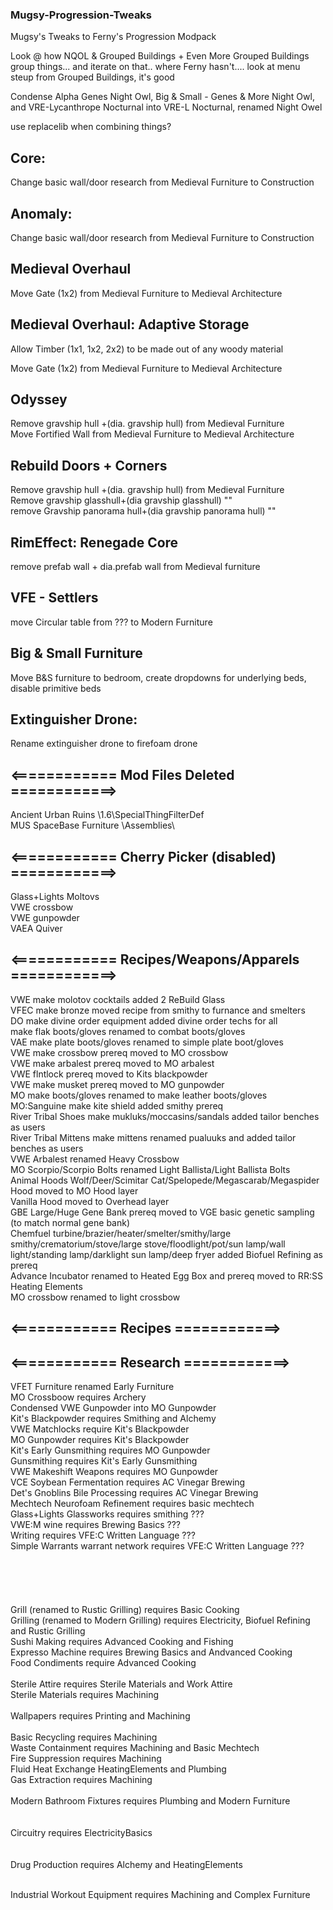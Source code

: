 ### Mugsy-Progression-Tweaks
Mugsy's Tweaks to Ferny's Progression Modpack

Look @ how NQOL & Grouped Buildings + Even More Grouped Buildings group things... and iterate on that.. where Ferny hasn't.... look at menu steup from Grouped Buildings, it's good

Condense Alpha Genes Night Owl, Big & Small - Genes & More Night Owl, and VRE-Lycanthrope Nocturnal into VRE-L Nocturnal, renamed Night Owel


use replacelib when combining things?

## Core:
Change basic wall/door research from Medieval Furniture to Construction

## Anomaly:
Change basic wall/door research from Medieval Furniture to Construction

## Medieval Overhaul
Move Gate (1x2) from Medieval Furniture to Medieval Architecture

## Medieval Overhaul: Adaptive Storage
Allow Timber (1x1, 1x2, 2x2) to be made out of any woody material

Move Gate (1x2) from Medieval Furniture to Medieval Architecture

## Odyssey
Remove gravship hull +(dia. gravship hull) from Medieval Furniture<br/>
Move Fortified Wall from Medieval Furniture to Medieval Architecture

## Rebuild Doors + Corners
Remove gravship hull +(dia. gravship hull) from Medieval Furniture<br/>
Remove gravship glasshull+(dia gravship glasshull) ""<br/>
remove Gravship panorama hull+(dia gravship panorama hull) ""

## RimEffect: Renegade Core
remove prefab wall + dia.prefab wall from Medieval furniture

## VFE - Settlers
move Circular table from ??? to Modern Furniture

## Big & Small Furniture
Move B&S furniture to bedroom, create dropdowns for underlying beds, disable primitive beds

## Extinguisher Drone:
Rename extinguisher drone to firefoam drone

## <============ Mod Files Deleted ============> 
Ancient Urban Ruins \1.6\SpecialThingFilterDef<br/>
MUS SpaceBase Furniture \Assemblies\

## <============ Cherry Picker (disabled) ============> 
Glass+Lights Moltovs<br/>
VWE crossbow<br/>
VWE gunpowder<br/>
VAEA Quiver

## <============ Recipes/Weapons/Apparels ============> 
VWE make molotov cocktails added 2 ReBuild Glass<br/>
VFEC make bronze moved recipe from smithy to furnance and smelters<br/>
DO make divine order equipment added divine order techs for all<br/>
make flak boots/gloves renamed to combat boots/gloves<br/>
VAE make plate boots/gloves renamed to simple plate boot/gloves<br/>
VWE make crossbow prereq moved to MO crossbow<br/>
VWE make arbalest prereq moved to MO arbalest<br/>
VWE flntlock prereq moved to Kits blackpowder<br/>
VWE make musket prereq moved to MO gunpowder<br/>
MO make boots/gloves renamed to make leather boots/gloves<br/>
MO:Sanguine make kite shield added smithy prereq<br/>
River Tribal Shoes make mukluks/moccasins/sandals added tailor benches as users<br/>
River Tribal Mittens make mittens renamed pualuuks and added tailor benches as users<br/>
VWE Arbalest renamed Heavy Crossbow<br/>
MO Scorpio/Scorpio Bolts renamed Light Ballista/Light Ballista Bolts<br/>
Animal Hoods Wolf/Deer/Scimitar Cat/Spelopede/Megascarab/Megaspider Hood moved to MO Hood layer<br/>
Vanilla Hood moved to Overhead layer<br/>
GBE Large/Huge Gene Bank prereq moved to VGE basic genetic sampling (to match normal gene bank)<br/>
Chemfuel turbine/brazier/heater/smelter/smithy/large smithy/crematorium/stove/large stove/floodlight/pot/sun lamp/wall light/standing lamp/darklight sun lamp/deep fryer added Biofuel Refining as prereq<br/>
Advance Incubator renamed to Heated Egg Box and prereq moved to RR:SS Heating Elements<br/>
MO crossbow renamed to light crossbow


## <============ Recipes ============> 
 


## <============ Research ============> 
VFET Furniture renamed Early Furniture<br/>
MO Crossboow requires Archery<br/>
Condensed VWE Gunpowder into MO Gunpowder<br/>
Kit's Blackpowder requires Smithing and Alchemy<br/>
VWE Matchlocks require Kit's Blackpowder<br/>
MO Gunpowder requires Kit's Blackpowder<br/>
Kit's Early Gunsmithing requires MO Gunpowder<br/>
Gunsmithing requires Kit's Early Gunsmithing<br/>
VWE Makeshift Weapons requires MO Gunpowder<br/>
VCE Soybean Fermentation requires AC Vinegar Brewing<br/>
Det's Gnoblins Bile Processing requires AC Vinegar Brewing<br/>
Mechtech Neurofoam Refinement requires basic mechtech<br/>
Glass+Lights Glassworks requires smithing ???<br/>
VWE:M wine requires Brewing Basics ???<br/>
Writing requires VFE:C Written Language ???<br/>
Simple Warrants warrant network requires VFE:C Written Language ???<br/>
<br/>
<br/>
<br/>
<br/>
<br/>
Grill (renamed to Rustic Grilling) requires Basic Cooking<br/>
Grilling (renamed to Modern Grilling) requires Electricity, Biofuel Refining and Rustic Grilling<br/>
Sushi Making requires Advanced Cooking and Fishing<br/>
Expresso Machine requires Brewing Basics and Andvanced Cooking<br/>
Food Condiments require Advanced Cooking<br/>
<br/>
Sterile Attire requires Sterile Materials and Work Attire<br/>
Sterile Materials requires Machining<br/>
<br/>
Wallpapers requires Printing and Machining<br/>
<br/>
Basic Recycling requires Machining<br/>
Waste Containment requires Machining and Basic Mechtech<br/>
Fire Suppression requires Machining<br/>
Fluid Heat Exchange HeatingElements and Plumbing<br/>
Gas Extraction requires Machining<br/>
<br/>
Modern Bathroom Fixtures requires Plumbing and Modern Furniture<br/>
<br/>
<br/>
Circuitry requires ElectricityBasics<br/>
<br/>
<br/>
Drug Production requires Alchemy and HeatingElements<br/>
<br/>

Industrial Workout Equipment requires Machining and Complex Furniture
